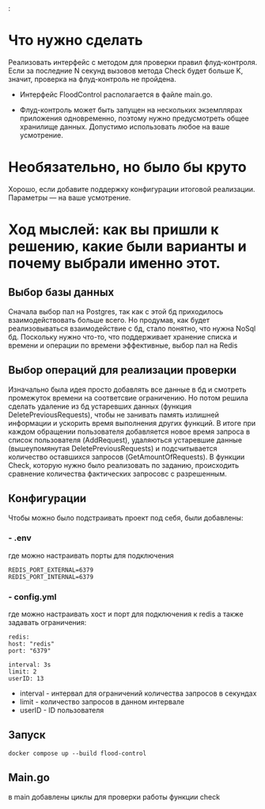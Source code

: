 :
# Что нужно сделать

Реализовать интерфейс с методом для проверки правил флуд-контроля. Если за последние N секунд вызовов метода Check будет больше K, значит, проверка на флуд-контроль не пройдена.

- Интерфейс FloodControl располагается в файле main.go.

- Флуд-контроль может быть запущен на нескольких экземплярах приложения одновременно, поэтому нужно предусмотреть общее хранилище данных. Допустимо использовать любое на ваше усмотрение.

# Необязательно, но было бы круто

Хорошо, если добавите поддержку конфигурации итоговой реализации. Параметры — на ваше усмотрение.

# Ход мыслей: как вы пришли к решению, какие были варианты и почему выбрали именно этот.

## Выбор базы данных
Сначала выбор пал на Postgres, так как с этой бд приходилось взаимодействовать больше всего. Но продумав, как будет реализовываться взаимодействие с бд, стало понятно, что нужна NoSql бд.
Поскольку нужно что-то, что поддерживает хранение списка и времени и операции по времени эффективные, выбор пал на Redis

## Выбор операций для реализации проверки
Изначально была идея просто добавлять все данные в бд и смотреть промежуток времени на соответсвие ограничению. Но потом решила сделать удаление из бд устаревших данных (функция DeletePreviousRequests), чтобы не занивать память излишней информации и ускорить время выполнения других функций.
В итоге при каждом обращении пользователя добавляется новое время запроса в список пользователя (AddRequest), удаляються устаревшие данные (вышеупомянутая DeletePreviousRequests) и подсчитывается количество оставшихся запросов (GetAmountOfRequests). В функции Check, которую нужно было реализовать по заданию, происходить сравнение количества фактических запросовс с разрешенным.

## Конфигурации
Чтобы можно было подстраивать проект под себя, были добавлены:
### - .env
где можно настраивать порты для подключения

    REDIS_PORT_EXTERNAL=6379
    REDIS_PORT_INTERNAL=6379
### - config.yml
где можно настраивать хост и порт для подключения к redis а также задавать ограничения:

    redis:
    host: "redis"
    port: "6379"

    interval: 3s
    limit: 2
    userID: 13
- interval - интервал для ограничений количества запросов в секундах
- limit - количество запросов в данном интервале
- userID - ID пользователя



## Запуск
    docker compose up --build flood-control
## Main.go
в main добавлены циклы для проверки работы функции check 